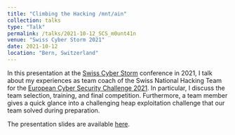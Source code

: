 ```yaml
---
title: "Climbing the Hacking /mnt/ain"
collection: talks
type: "Talk"
permalink: /talks/2021-10-12_SCS_m0unt41n
venue: "Swiss Cyber Storm 2021"
date: 2021-10-12
location: "Bern, Switzerland"
---
```


In this presentation at the [Swiss Cyber Storm](https://www.swisscyberstorm.com/) conference in 2021, I talk about my experiences as team coach of the Swiss National Hacking Team for the [European Cyber Security Challenge 2021](https://ecsc.eu/). In particular, I discuss the team selection, training, and final competition. Furthermore, a team member gives a quick glance into a challenging heap exploitation challenge that our team solved during preparation.

The presentation slides are available [here](/files/2021-10-12_SCS-m0unt41n_slides.pdf).

